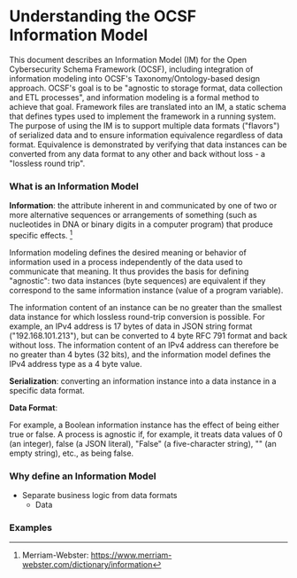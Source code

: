 # Understanding the OCSF Information Model

This document describes an Information Model (IM) for the Open Cybersecurity Schema Framework (OCSF),
including integration of information modeling into OCSF's Taxonomy/Ontology-based design approach.
OCSF's goal is to be "agnostic to storage format, data collection and ETL processes",
and information modeling is a formal method to achieve that goal.
Framework files are translated into an IM, a static schema that defines types used to implement
the framework in a running system. The purpose of using the IM is to support multiple data formats
("flavors") of serialized data and to ensure information equivalence regardless of data format.
Equivalence is demonstrated by verifying that data instances can be converted from any data format
to any other and back without loss - a "lossless round trip".

### What is an Information Model

**Information**: the attribute inherent in and communicated by one of two or more alternative sequences
or arrangements of something (such as nucleotides in DNA or binary digits in a computer program)
that produce specific effects. [^1]

Information modeling defines the desired meaning or behavior of information used in a process independently
of the data used to communicate that meaning. It thus provides the basis for defining "agnostic":
two data instances (byte sequences) are equivalent if they correspond to the same information instance
(value of a program variable).

The information content of an instance can be no greater than the smallest data instance for which
lossless round-trip conversion is possible. For example, an IPv4 address is 17 bytes of data in
JSON string format ("192.168.101.213"), but can be converted to 4 byte RFC 791 format and back
without loss. The information content of an IPv4 address can therefore be no greater than 4 bytes
(32 bits), and the information model defines the IPv4 address type as a 4 byte value.

**Serialization**: converting an information instance into a data instance in a specific data format.

**Data Format**: 

For example, a Boolean information instance has the effect of being either true or false.
A process is agnostic if, for example, it treats data values of 0 (an integer), false (a JSON literal),
"False" (a five-character string), "" (an empty string), etc., as being false.

### Why define an Information Model

* Separate business logic from data formats
  * Data 

### Examples

[^1]:
      Merriam-Webster: https://www.merriam-webster.com/dictionary/information